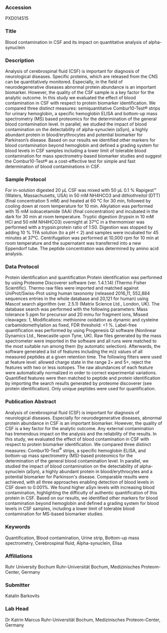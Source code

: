 ### Accession
PXD014515

### Title
Blood contamination in CSF and its impact on quantitative analysis of alpha-synuclein

### Description
Analysis of cerebrospinal fluid (CSF) is important for diagnosis of neurological diseases. Specific proteins, which are released from the CNS can be quantitatively monitored. Especially, in the field of neurodegenerative diseases abnormal protein abundance is an important biomarker. However, the quality of the CSF sample is a key factor for the analytic outcome. In this study we evaluated the effect of blood contamination in CSF with respect to protein biomarker identification. We compared three distinct measures: semiquantitative Combur10-Test® strips for urinary hemoglobin, a specific hemoglobin ELISA and bottom-up mass spectrometry (MS) based proteomics for the determination of the general blood contamination level.  In parallel, we studied the impact of blood contamination on the detectability of alpha-synuclein (aSyn), a highly abundant protein in blood/erythrocytes and potential biomarker for Parkinson’s disease. Based on our results we identified other markers for blood contamination beyond hemoglobin and defined a grading system for blood levels in CSF samples including a lower limit of tolerable blood contamination for mass spectrometry-based biomarker studies and suggest the Combur10-Test® as a cost-effective test for simple and fast determination of blood contaminations in CSF.

### Sample Protocol
For in-solution digested 20 µL CSF was mixed with 50 µL 0.1 % Rapigest™ (Waters, Massachusetts, USA) in 50 mM NH4HCO3 and dithiothreitol (DTT) (final concentration 5 mM) and heated at 60 °C for 30 min, followed by cooling down at room temperature for 10 min. Alkylation was performed with 15 mM iodoacetamide (IAA) (final concentration) and incubated in the dark for 30 min at room temperature. Tryptic digestion (trypsin in 10 mM HCl and 50 mM NH4HCO3) overnight at 37°C in a thermomixer was performed with a trypsin:protein ratio of 1:50. Digestion was stopped by adding 10 % TFA solution (to a pH < 2) and samples were incubated for 45 minutes at 37°C. Centrifugation was performed at 10,000 rpm for 10 min at room temperature and the supernatant was transferred into a new Eppendorf tube. The peptide concentration was determined by amino acid analysis.

### Data Protocol
Protein identification and quantification  Protein identification was performed by using Proteome Discoverer software (ver. 1.4.1.14) (Thermo Fisher Scientific). Thermo raw files were imported and matched against UniProt/Swiss-Prot using human taxonomy (released 2016_11, 552,884 sequences entries in the whole database and 20,121 for human) using Mascot search algorithm (ver. 2.5.1) (Matrix Science Ltd., London, UK). The database search was performed with the following parameters: Mass tolerance 5 ppm for precursor and 20 mmu for fragment ions, Missed cleavages: 1, Modifications: methionine oxidation as dynamic and cysteine carbamidomethylation as fixed, FDR threshold: <1 %. Label-free quantification was performed by using Progenesis QI software (Nonlinear Dynamics Ltd., Newcastle upon Tyne, UK). Raw files generated by the mass spectrometer were imported in the software and all runs were matched to the most suitable run among them (by automatic selection). Afterwards, the software generated a list of features including the m/z values of all measured peptides at a given retention time. The following filters were used at feature level: allowed charge state in the range 2+ and 5+, reject the features with two or less isotopes. The raw abundances of each feature were automatically normalized in order to correct experimental variations. Quantified features were then matched to peptide and protein identification by importing the search results generated by proteome discoverer (see protein identification). Only unique peptides were used for quantification.

### Publication Abstract
Analysis of cerebrospinal fluid (CSF) is important for diagnosis of neurological diseases. Especially for neurodegenerative diseases, abnormal protein abundance in CSF is an important biomarker. However, the quality of CSF is a key factor for the analytic outcome. Any external contamination has tremendous impact on the analysis and the reliability of the results. In this study, we evaluated the effect of blood contamination in CSF with respect to protein biomarker identification. We compared three distinct measures: Combur10-Test<sup>&#xae;</sup> strips, a specific hemoglobin ELISA, and bottom-up mass spectrometry (MS)-based proteomics for the determination of the general blood contamination level. In parallel, we studied the impact of blood contamination on the detectability of alpha-synuclein (aSyn), a highly abundant protein in blood/erythrocytes and a potential biomarker for Parkinson's disease. Comparable results were achieved, with all three approaches enabling detection of blood levels in CSF down to 0.001%. We found higher aSyn levels with increasing blood contamination, highlighting the difficulty of authentic quantification of this protein in CSF. Based on our results, we identified other markers for blood contamination beyond hemoglobin and defined a grading system for blood levels in CSF samples, including a lower limit of tolerable blood contamination for MS-based biomarker studies.

### Keywords
Quantification, Blood contamination, Urine strip, Bottom-up mass spectrometry, Cerebrospinal fluid, Alpha-synuclein, Elisa

### Affiliations
Ruhr University Bochum
Ruhr-Universität Bochum, Medizinisches Proteom-Center, Germany

### Submitter
Katalin Barkovits

### Lab Head
Dr Katrin Marcus
Ruhr-Universität Bochum, Medizinisches Proteom-Center, Germany


